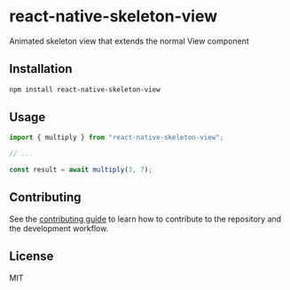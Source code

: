 # react-native-skeleton-view

Animated skeleton view that extends the normal View component

## Installation

```sh
npm install react-native-skeleton-view
```

## Usage

```js
import { multiply } from "react-native-skeleton-view";

// ...

const result = await multiply(3, 7);
```

## Contributing

See the [contributing guide](CONTRIBUTING.md) to learn how to contribute to the repository and the development workflow.

## License

MIT
